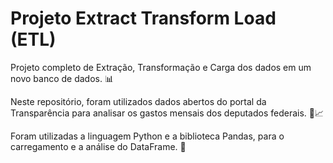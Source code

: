# Projeto Extract Transform Load (ETL)

Projeto completo de Extração, Transformação e Carga dos dados em um novo banco de dados. 📊

Neste repositório, foram utilizados dados abertos do portal da Transparência para analisar os gastos mensais dos deputados federais. 🪪📈

Foram utilizadas a linguagem Python e a biblioteca Pandas, para o carregamento e a análise do DataFrame. 🐍
